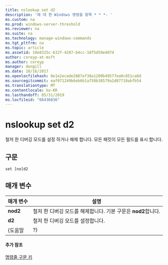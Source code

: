```yaml
---
title: nslookup set d2
description: '에 대 한 Windows 명령을 항목 * * *- '
ms.custom: na
ms.prod: windows-server-threshold
ms.reviewer: na
ms.suite: na
ms.technology: manage-windows-commands
ms.tgt_pltfrm: na
ms.topic: article
ms.assetid: 19e8325c-632f-4287-b4cc-10f5d59e4074
author: coreyp-at-msft
ms.author: coreyp
manager: dongill
ms.date: 10/16/2017
ms.openlocfilehash: 8e1e2ecade2887ef38a1209b49577ea0c851ca8d
ms.sourcegitcommit: eaf071249b6eb6b1a758b38579a2d87710abfb54
ms.translationtype: MT
ms.contentlocale: ko-KR
ms.lasthandoff: 05/31/2019
ms.locfileid: "66436836"
---
```

# <a name="nslookup-set-d2"></a>nslookup set d2



철저 한 디버깅 모드를 설정 하거나 해제 합니다. 모든 패킷이 모든 필드를 표시 합니다.

## <a name="syntax"></a>구문

```
set [no]d2
```

## <a name="parameters"></a>매개 변수

| 매개 변수 |                             설명                              |
|-----------|----------------------------------------------------------------------|
| **nod2**  | 철저 한 디버깅 모드를 해제합니다. 기본 구문은 **nod2**합니다. |
|  **d2**   |                 철저 한 디버깅 모드를 설정합니다.                  |
|   {도움말   |                                  ?}                                  |

#### <a name="additional-references"></a>추가 참조

[명령줄 구문 키](command-line-syntax-key.md)